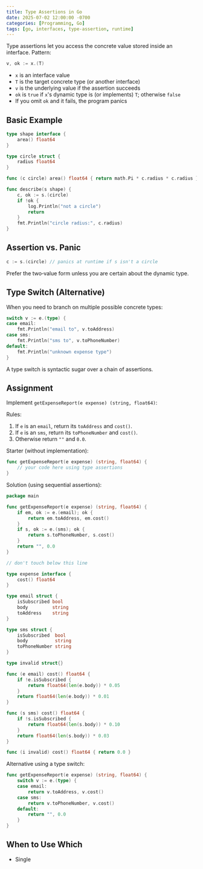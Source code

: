 ```yaml
---
title: Type Assertions in Go
date: 2025-07-02 12:00:00 -0700
categories: [Programming, Go]
tags: [go, interfaces, type-assertion, runtime]
---
```


Type assertions let you access the concrete value stored inside an interface. Pattern:

```go
v, ok := x.(T)
```

- `x` is an interface value
- `T` is the target concrete type (or another interface)
- `v` is the underlying value if the assertion succeeds
- `ok` is `true` if `x`'s dynamic type is (or implements) `T`; otherwise `false`
- If you omit `ok` and it fails, the program panics

## Basic Example

```go
type shape interface {
    area() float64
}

type circle struct {
    radius float64
}

func (c circle) area() float64 { return math.Pi * c.radius * c.radius }

func describe(s shape) {
    c, ok := s.(circle)
    if !ok {
        log.Println("not a circle")
        return
    }
    fmt.Println("circle radius:", c.radius)
}
```

## Assertion vs. Panic

```go
c := s.(circle) // panics at runtime if s isn't a circle
```

Prefer the two‑value form unless you are certain about the dynamic type.

## Type Switch (Alternative)

When you need to branch on multiple possible concrete types:

```go
switch v := e.(type) {
case email:
    fmt.Println("email to", v.toAddress)
case sms:
    fmt.Println("sms to", v.toPhoneNumber)
default:
    fmt.Println("unknown expense type")
}
```

A type switch is syntactic sugar over a chain of assertions.

## Assignment

Implement `getExpenseReport(e expense) (string, float64)`:

Rules:
1. If `e` is an `email`, return its `toAddress` and `cost()`.
2. If `e` is an `sms`, return its `toPhoneNumber` and `cost()`.
3. Otherwise return `""` and `0.0`.

Starter (without implementation):

```go
func getExpenseReport(e expense) (string, float64) {
    // your code here using type assertions
}
```

Solution (using sequential assertions):

```go
package main

func getExpenseReport(e expense) (string, float64) {
    if em, ok := e.(email); ok {
        return em.toAddress, em.cost()
    }
    if s, ok := e.(sms); ok {
        return s.toPhoneNumber, s.cost()
    }
    return "", 0.0
}

// don't touch below this line

type expense interface {
    cost() float64
}

type email struct {
    isSubscribed bool
    body         string
    toAddress    string
}

type sms struct {
    isSubscribed  bool
    body          string
    toPhoneNumber string
}

type invalid struct{}

func (e email) cost() float64 {
    if !e.isSubscribed {
        return float64(len(e.body)) * 0.05
    }
    return float64(len(e.body)) * 0.01
}

func (s sms) cost() float64 {
    if !s.isSubscribed {
        return float64(len(s.body)) * 0.10
    }
    return float64(len(s.body)) * 0.03
}

func (i invalid) cost() float64 { return 0.0 }
```

Alternative using a type switch:

```go
func getExpenseReport(e expense) (string, float64) {
    switch v := e.(type) {
    case email:
        return v.toAddress, v.cost()
    case sms:
        return v.toPhoneNumber, v.cost()
    default:
        return "", 0.0
    }
}
```

## When to Use Which

- Single